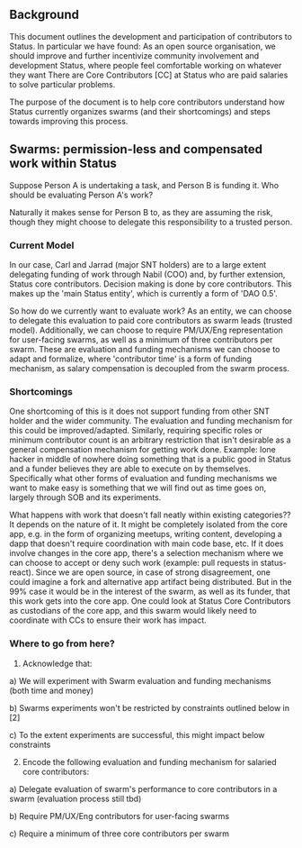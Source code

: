 ## Background
This document outlines the development and participation of contributors to
Status. In particular we have found: As an open source organisation, we should
improve and further incentivize community involvement and development Status,
where people feel comfortable working on whatever they want There are Core
Contributors [CC] at Status who are paid salaries to solve particular problems.

The purpose of the document is to help core contributors understand how Status
currently organizes swarms (and their shortcomings) and steps towards improving
this process.

## Swarms: permission-less and compensated work within Status

Suppose Person A is undertaking a task, and Person B is funding it. Who should
be evaluating Person A's work?

Naturally it makes sense for Person B to, as they are assuming the risk, though
they might choose to delegate this responsibility to a trusted person.

### Current Model

In our case, Carl and Jarrad (major SNT holders) are to a large extent
delegating funding of work through Nabil (COO) and, by further extension, Status
core contributors. Decision making is done by core contributors. This makes up
the 'main Status entity', which is currently a form of 'DAO 0.5'.

So how do we currently want to evaluate work? As an entity, we can choose to
delegate this evaluation to paid core contributors as swarm leads (trusted
model). Additionally, we can choose to require PM/UX/Eng representation for
user-facing swarms, as well as a minimum of three contributors per swarm. These
are evaluation and funding mechanisms we can choose to adapt and formalize,
where 'contributor time' is a form of funding mechanism, as salary compensation
is decoupled from the swarm process.

### Shortcomings
One shortcoming of this is it does not support funding from other SNT holder and
the wider community. The evaluation and funding mechanism for this could be
improved/adapted. Similarly, requiring specific roles or minimum contributor
count is an arbitrary restriction that isn't desirable as a general compensation
mechanism for getting work done. Example: lone hacker in middle of nowhere doing
something that is a public good in Status and a funder believes they are able to
execute on by themselves. Specifically what other forms of evaluation and
funding mechanisms we want to make easy is something that we will find out as
time goes on, largely through SOB and its experiments.

What happens with work that doesn't fall neatly within existing categories?? It
depends on the nature of it. It might be completely isolated from the core app,
e.g. in the form of organizing meetups, writing content, developing a dapp that
doesn't require coordination with main code base, etc. If it does involve
changes in the core app, there's a selection mechanism where we can choose to
accept or deny such work (example: pull requests in status-react). Since we are
open source, in case of strong disagreement, one could imagine a fork and
alternative app artifact being distributed. But in the 99% case it would be in
the interest of the swarm, as well as its funder, that this work gets into the
core app. One could look at Status Core Contributors as custodians of the core
app, and this swarm would likely need to coordinate with CCs to ensure their
work has impact.

### Where to go from here?

1. Acknowledge that:

a) We will experiment with Swarm evaluation and funding mechanisms (both time
and money)

b) Swarms experiments won't be restricted by constraints outlined below in [2]

c) To the extent experiments are successful, this might impact below constraints

2. Encode the following evaluation and funding mechanism for salaried core
contributors:

a) Delegate evaluation of swarm's performance to core contributors in a swarm
(evaluation process still tbd)

b) Require PM/UX/Eng contributors for user-facing swarms

c) Require a minimum of three core contributors per swarm
